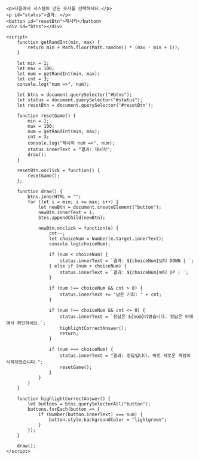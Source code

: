 <!DOCTYPE html>
<html lang="en">
<head>
    <meta charset="UTF-8">
    <meta name="viewport" content="width=device-width, initial-scale=1.0">
    <title>Document</title>
</head>
<body>

    <p>다음에서 시스템이 만든 숫자를 선택하세요.</p>
    <p id="status">결과: </p>
    <button id="resetBtn">재시작</button>
    <div id="btns"></div>
    
    <script>
        function getRandInt(min, max) {
            return min + Math.floor(Math.random() * (max - min + 1));
        }
        
        let min = 1;
        let max = 100;
        let num = getRandInt(min, max);
        let cnt = 3;
        console.log("num =>", num);

        let btns = document.querySelector("#btns");
        let status = document.querySelector("#status");
        let resetBtn = document.querySelector('#resetBtn');

        function resetGame() {
            min = 1;
            max = 100;
            num = getRandInt(min, max);
            cnt = 3;
            console.log("재시작 num =>", num);
            status.innerText = "결과: 재시작";
            draw();
        }

        resetBtn.onclick = function() {
            resetGame();
        };

        function draw() {
            btns.innerHTML = "";
            for (let i = min; i <= max; i++) {
                let newBtn = document.createElement("button");
                newBtn.innerText = i;
                btns.appendChild(newBtn);

                newBtn.onclick = function(e) {
                    cnt--;
                    let choiceNum = Number(e.target.innerText);
                    console.log(choiceNum);

                    if (num < choiceNum) {
                        status.innerText = `결과: ${choiceNum}보다 DOWN | `;
                    } else if (num > choiceNum) {
                        status.innerText = `결과: ${choiceNum}보다 UP | `;
                    }

                    if (num !== choiceNum && cnt > 0) {
                        status.innerText += "남은 기회: " + cnt;
                    }

                    if (num !== choiceNum && cnt <= 0) {
                        status.innerText = `정답은 ${num}이였습니다. 정답은 아래에서 확인하세요.`;
                        highlightCorrectAnswer();
                        return;
                    }

                    if (num === choiceNum) {
                        status.innerText = "결과: 정답입니다. 바로 새로운 게임이 시작되었습니다.";
                        resetGame();
                    }
                }
            }
        }

        function highlightCorrectAnswer() {
            let buttons = btns.querySelectorAll("button");
            buttons.forEach(button => {
                if (Number(button.innerText) === num) {
                    button.style.backgroundColor = "lightgreen";
                }
            });
        }

        draw();
    </script>
</body>
</html>
